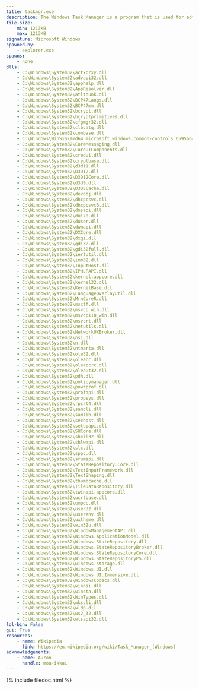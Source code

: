 ```yaml
---
title: taskmgr.exe
description: The Windows Task Manager is a program that is used for administrative program managing, often including killing/closing programs, disabling/enabling programs, seeing CPU, GPU, RAM, DISK, and Network usage, and User management.
file-size:
    min: 1213KB
    max: 1213KB
signature: Microsoft Windows
spawned-by:
    - explorer.exe
spawns:
    - none
dlls:
    - C:\Windows\System32\actxprxy.dll
    - C:\Windows\System32\advapi32.dll
    - C:\Windows\System32\apphelp.dll
    - C:\Windows\System32\AppResolver.dll
    - C:\Windows\System32\atlthunk.dll
    - C:\Windows\System32\BCP47Langs.dll
    - C:\Windows\System32\BCP47mm.dll
    - C:\Windows\System32\bcrypt.dll
    - C:\Windows\System32\bcryptprimitives.dll
    - C:\Windows\System32\cfgmgr32.dll
    - C:\Windows\System32\clbcatq.dll
    - C:\Windows\System32\combase.dll
    - C:\Windows\WinSxS\amd64_microsoft.windows.common-controls_6595b64144ccf1df_6.0.19041.1110_none_60b5254171f9507e\comctl32.dll
    - C:\Windows\System32\CoreMessaging.dll
    - C:\Windows\System32\CoreUIComponents.dll
    - C:\Windows\System32\credui.dll
    - C:\Windows\System32\cryptbase.dll
    - C:\Windows\System32\d3d11.dll
    - C:\Windows\System32\D3D12.dll
    - C:\Windows\System32\D3D12Core.dll
    - C:\Windows\System32\d3d9.dll
    - C:\Windows\System32\D3DSCache.dll
    - C:\Windows\System32\devobj.dll
    - C:\Windows\System32\dhcpcsvc.dll
    - C:\Windows\System32\dhcpcsvc6.dll
    - C:\Windows\System32\dnsapi.dll
    - C:\Windows\System32\dui70.dll
    - C:\Windows\System32\duser.dll
    - C:\Windows\System32\dwmapi.dll
    - C:\Windows\System32\DXCore.dll
    - C:\Windows\System32\dxgi.dll
    - C:\Windows\System32\gdi32.dll
    - C:\Windows\System32\gdi32full.dll
    - C:\Windows\System32\iertutil.dll
    - C:\Windows\System32\imm32.dll
    - C:\Windows\System32\InputHost.dll
    - C:\Windows\System32\IPHLPAPI.dll
    - C:\Windows\System32\kernel.appcore.dll
    - C:\Windows\System32\kernel32.dll
    - C:\Windows\System32\KernelBase.dll
    - C:\Windows\System32\LanguageOverlayUtil.dll
    - C:\Windows\System32\MrmCoreR.dll
    - C:\Windows\System32\msctf.dll
    - C:\Windows\System32\msvcp_win.dll
    - C:\Windows\System32\msvcp110_win.dll
    - C:\Windows\System32\msvcrt.dll
    - C:\Windows\System32\netutils.dll
    - C:\Windows\System32\NetworkUXBroker.dll
    - C:\Windows\System32\nsi.dll
    - C:\Windows\System32\n.dll
    - C:\Windows\System32\ntmarta.dll
    - C:\Windows\System32\ole32.dll
    - C:\Windows\System32\oleacc.dll
    - C:\Windows\System32\oleaccrc.dll
    - C:\Windows\System32\oleaut32.dll
    - C:\Windows\System32\pdh.dll
    - C:\Windows\System32\policymanager.dll
    - C:\Windows\System32\powrprof.dll
    - C:\Windows\System32\profapi.dll
    - C:\Windows\System32\propsys.dll
    - C:\Windows\System32\rpcrt4.dll
    - C:\Windows\System32\samcli.dll
    - C:\Windows\System32\samlib.dll
    - C:\Windows\System32\sechost.dll
    - C:\Windows\System32\setupapi.dll
    - C:\Windows\System32\SHCore.dll
    - C:\Windows\System32\shell32.dll
    - C:\Windows\System32\shlwapi.dll
    - C:\Windows\System32\slc.dll
    - C:\Windows\System32\sppc.dll
    - C:\Windows\System32\srumapi.dll
    - C:\Windows\System32\StateRepository.Core.dll
    - C:\Windows\System32\TextInputFramework.dll
    - C:\Windows\System32\TextShaping.dll
    - C:\Windows\System32\thumbcache.dll
    - C:\Windows\System32\TileDataRepository.dll
    - C:\Windows\System32\twinapi.appcore.dll
    - C:\Windows\System32\ucrtbase.dll
    - C:\Windows\System32\umpdc.dll
    - C:\Windows\System32\user32.dll
    - C:\Windows\System32\userenv.dll
    - C:\Windows\System32\uxtheme.dll
    - C:\Windows\System32\win32u.dll
    - C:\Windows\System32\WindowManagementAPI.dll
    - C:\Windows\System32\Windows.ApplicationModel.dll
    - C:\Windows\System32\Windows.StateRepository.dll
    - C:\Windows\System32\Windows.StateRepositoryBroker.dll
    - C:\Windows\System32\Windows.StateRepositoryCore.dll
    - C:\Windows\System32\Windows.StateRepositoryPS.dll
    - C:\Windows\System32\windows.storage.dll
    - C:\Windows\System32\Windows.UI.dll
    - C:\Windows\System32\Windows.UI.Immersive.dll
    - C:\Windows\System32\WindowsCodecs.dll
    - C:\Windows\System32\winnsi.dll
    - C:\Windows\System32\winsta.dll
    - C:\Windows\System32\WinTypes.dll
    - C:\Windows\System32\wkscli.dll
    - C:\Windows\System32\wldp.dll
    - C:\Windows\System32\ws2_32.dll
    - C:\Windows\System32\wtsapi32.dll
lol-bin: False
gui: True
resources:
    - name: Wikipedia
      link: https://en.wikipedia.org/wiki/Task_Manager_(Windows)
acknowledgements:
    - name: Auron
      handle: mou-ikkai
---
```


{% include filedoc.html %}
